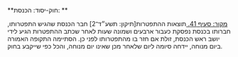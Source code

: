 **חוק-יסוד: הכנסת: **

[מקור: סעיף 41. ](https://he.wikisource.org/wiki/%D7%97%D7%95%D7%A7-%D7%99%D7%A1%D7%95%D7%93:_%D7%94%D7%9B%D7%A0%D7%A1%D7%AA#%D7%A1%D7%A2%D7%99%D7%A3_41)
תוצאות ההתפטרות[תיקון: תשע״ד־2]
חבר הכנסת שהגיש התפטרותו, חברותו בכנסת נפסקת כעבור ארבעים ושמונה שעות לאחר שכתב ההתפטרות הגיע לידי יושב ראש הכנסת, זולת אם חזר בו מהתפטרותו לפני כן. הסתיימה התקופה האמורה ביום מנוחה, יידחה סיומה ליום שלאחר מכן שאינו יום מנוחה, והכל כפי שייקבע בחוק.
